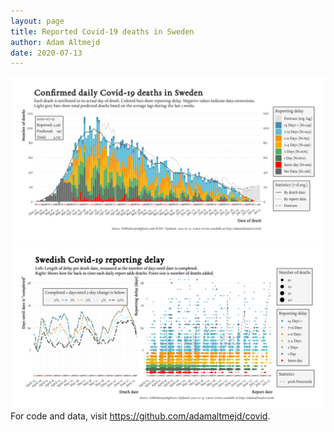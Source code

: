 ```yaml
---
layout: page
title: Reported Covid-19 deaths in Sweden
author: Adam Altmejd
date: 2020-07-13
---
```


![Graph of Swedish Covid-19 deaths with reporting delay.](deaths_lag_sweden_2020-07-13.png "Swedish Covid-19 deaths.")
![Graph of Swedish Covid-19 reporting delay in daily deaths.](lag_trend_sweden_2020-07-13.png "Trend in Swedish Covid-19 mortality reporting delay.")
For code and data, visit <https://github.com/adamaltmejd/covid>.
